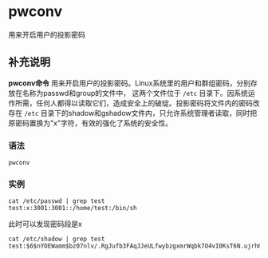 #  pwconv

用来开启用户的投影密码

##  补充说明

**pwconv命令** 用来开启用户的投影密码。Linux系统里的用户和群组密码，分别存放在名称为passwd和group的文件中， 这两个文件位于 `
/etc ` 目录下。因系统运作所需，任何人都得以读取它们，造成安全上的破绽。投影密码将文件内的密码改存在 ` /etc `
目录下的shadow和gshadow文件内，只允许系统管理者读取，同时把原密码置换为"x"字符，有效的强化了系统的安全性。

###  语法

    
    
    pwconv
    

###  实例

    
    
    cat /etc/passwd | grep test
    test:x:3001:3001::/home/test:/bin/sh
    

此时可以发现密码段是x

    
    
    cat /etc/shadow | grep test
    test:$6$nYOEWamm$bz07nlv/.RgJufb3FAqJJeULfwybzgxmrWqbk7O4vI0KsT6N.ujrh6dDIUcAJdfjksyuyAFDPIngZeD3cgcf.0:15022:0:99999:7:::
    


